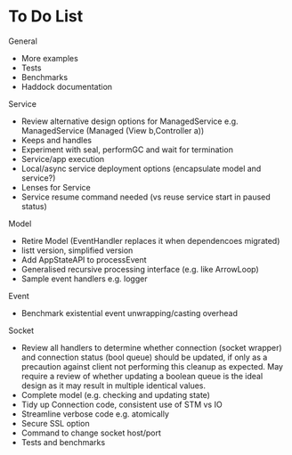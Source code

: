 To Do List
==========

General

* More examples
* Tests
* Benchmarks
* Haddock documentation

Service

* Review alternative design options for ManagedService e.g. ManagedService (Managed (View b,Controller a))
* Keeps and handles
* Experiment with seal, performGC and wait for termination
* Service/app execution
* Local/async service deployment options (encapsulate model and service?)
* Lenses for Service
* Service resume command needed (vs reuse service start in paused status)

Model

* Retire Model (EventHandler replaces it when dependencoes migrated)
* listt version, simplified version
* Add AppStateAPI to processEvent
* Generalised recursive processing interface (e.g. like ArrowLoop)
* Sample event handlers e.g. logger

Event

* Benchmark existential event unwrapping/casting overhead

Socket

* Review all handlers to determine whether connection (socket wrapper) and connection status (bool queue) should be updated, if only as a precaution against client not performing this cleanup as expected. May require a review of whether updating a boolean queue is the ideal design as it may result in multiple identical values.
* Complete model (e.g. checking and updating state)
* Tidy up Connection code, consistent use of STM vs IO
* Streamline verbose code e.g. atomically
* Secure SSL option
* Command to change socket host/port
* Tests and benchmarks























